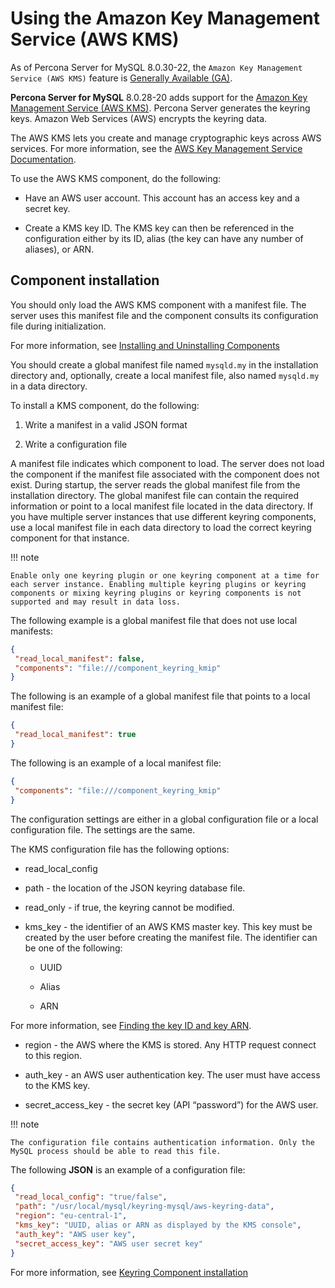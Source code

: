 # Using the Amazon Key Management Service (AWS KMS)

As of Percona Server for MySQL 8.0.30-22, the `Amazon Key Management Service (AWS KMS)` feature is [Generally Available (GA)](../glossary.md#general-availability-ga). 

**Percona Server for MySQL** 8.0.28-20 adds support for the [Amazon Key
Management Service (AWS KMS)](https://aws.amazon.com/kms/). Percona Server
generates the keyring keys. Amazon Web Services (AWS) encrypts the keyring data.

The AWS KMS lets you create and manage cryptographic keys across AWS services. For more information, see the
[AWS Key Management Service Documentation](https://docs.aws.amazon.com/kms/).

To use the AWS KMS component, do the following:

* Have an AWS user account. This account has an access key and a secret key.

* Create a KMS key ID. The KMS key can then be referenced in the configuration
either by its ID, alias (the key can have any number of aliases), or ARN.

## Component installation

You should only load the AWS KMS component with a manifest file. The server uses
this manifest file and the
component consults its configuration file during initialization.

For more information, see [Installing and Uninstalling Components](https://dev.mysql.com/doc/refman/8.0/en/component-loading.html)

You should create a global manifest file named `mysqld.my` in the installation directory and, optionally, create a local manifest file, also named `mysqld.my` in a data directory.

To install a KMS component, do the following:

1. Write a manifest in a valid JSON format

2. Write a configuration file

A manifest file indicates which component to load. The server does not load the
component if the manifest file associated with the component does not exist.
During startup, the server reads the global manifest file from the installation
directory. The global manifest file can contain the required information or
point to a local manifest file located in the data directory. If you have
multiple server instances that use different keyring components, use a local
manifest file in each data directory to load the correct keyring component for that instance.

!!! note

    Enable only one keyring plugin or one keyring component at a time for each server instance. Enabling multiple keyring plugins or keyring components or mixing keyring plugins or keyring components is not supported and may result in data loss.

The following example is a global manifest file that does not use local
manifests:

```json
{
 "read_local_manifest": false,
 "components": "file:///component_keyring_kmip"
}
```

The following is an example of a global manifest file that points to a local manifest file:

```json
{
 "read_local_manifest": true
}
```

The following is an example of a local manifest file:

```json
{
 "components": "file:///component_keyring_kmip"
}
```

The configuration settings are either in a global configuration file or a local
configuration file. The settings are the same.

The KMS configuration file has the following options:

* read_local_config

* path - the location of the JSON keyring database file.

* read_only - if true, the keyring cannot be modified.

* kms_key - the identifier of an AWS KMS master key. This key must be created by
the user before creating the manifest file. The identifier can be one of the
following:

    * UUID

    * Alias

    * ARN

For more information, see [Finding the key ID and key ARN](https://docs.aws.amazon.com/kms/latest/developerguide/find-cmk-id-arn.html).

* region - the AWS where the KMS is stored. Any HTTP request connect to this region.

* auth_key - an AWS user authentication key. The user must have access to the KMS key.

* secret_access_key - the secret key (API “password”) for the AWS user.

!!! note

    The configuration file contains authentication information. Only the MySQL process should be able to read this file.

The following **JSON** is an example of a configuration file:

```json
{
 "read_local_config": "true/false",
 "path": "/usr/local/mysql/keyring-mysql/aws-keyring-data",
 "region": "eu-central-1",
 "kms_key": "UUID, alias or ARN as displayed by the KMS console",
 "auth_key": "AWS user key",
 "secret_access_key": "AWS user secret key"
}
```

For more information, see [Keyring Component installation](https://dev.mysql.com/doc/refman/8.0/en/keyring-component-installation.html)
